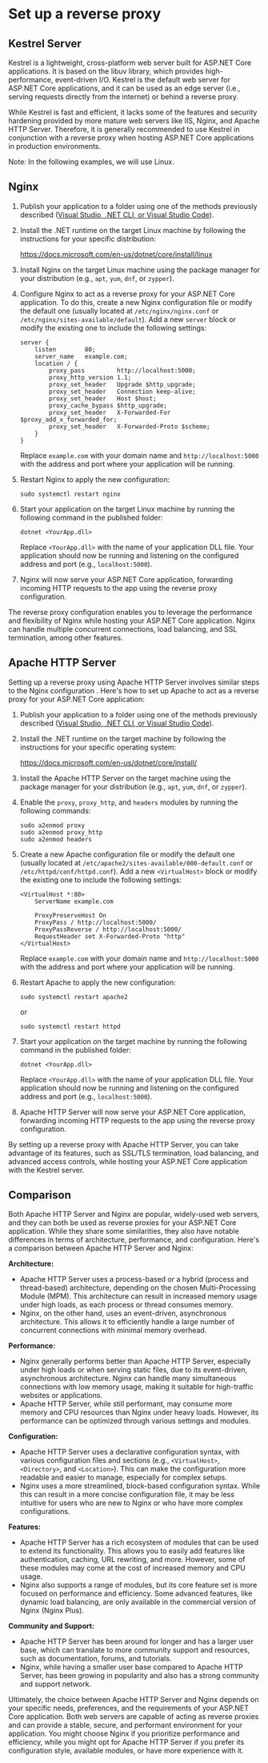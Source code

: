 # Set up a reverse proxy

## Kestrel Server

Kestrel is a lightweight, cross-platform web server built for ASP.NET Core applications. It is based on the libuv library, which provides high-performance, event-driven I/O. Kestrel is the default web server for ASP.NET Core applications, and it can be used as an edge server (i.e., serving requests directly from the internet) or behind a reverse proxy.

While Kestrel is fast and efficient, it lacks some of the features and security hardening provided by more mature web servers like IIS, Nginx, and Apache HTTP Server. Therefore, it is generally recommended to use Kestrel in conjunction with a reverse proxy when hosting ASP.NET Core applications in production environments.

Note: In the following examples, we will use Linux.

## Nginx

1. Publish your application to a folder using one of the methods previously described ([Visual Studio, .NET CLI, or Visual Studio Code](./Publish%20to%20a%20folder.md)).

2. Install the .NET runtime on the target Linux machine by following the instructions for your specific distribution:

   https://docs.microsoft.com/en-us/dotnet/core/install/linux

3. Install Nginx on the target Linux machine using the package manager for your distribution (e.g., `apt`, `yum`, `dnf`, or `zypper`).

4. Configure Nginx to act as a reverse proxy for your ASP.NET Core application. To do this, create a new Nginx configuration file or modify the default one (usually located at `/etc/nginx/nginx.conf` or `/etc/nginx/sites-available/default`). Add a new `server` block or modify the existing one to include the following settings:

   ```
   server {
       listen        80;
       server_name   example.com;
       location / {
           proxy_pass         http://localhost:5000;
           proxy_http_version 1.1;
           proxy_set_header   Upgrade $http_upgrade;
           proxy_set_header   Connection keep-alive;
           proxy_set_header   Host $host;
           proxy_cache_bypass $http_upgrade;
           proxy_set_header   X-Forwarded-For $proxy_add_x_forwarded_for;
           proxy_set_header   X-Forwarded-Proto $scheme;
       }
   }
   ```

   Replace `example.com` with your domain name and `http://localhost:5000` with the address and port where your application will be running.

5. Restart Nginx to apply the new configuration:

   ```
   sudo systemctl restart nginx
   ```

6. Start your application on the target Linux machine by running the following command in the published folder:

   ```
   dotnet <YourApp.dll>
   ```

   Replace `<YourApp.dll>` with the name of your application DLL file. Your application should now be running and listening on the configured address and port (e.g., `localhost:5000`).

7. Nginx will now serve your ASP.NET Core application, forwarding incoming HTTP requests to the app using the reverse proxy configuration.

The reverse proxy configuration enables you to leverage the performance and flexibility of Nginx while hosting your ASP.NET Core application. Nginx can handle multiple concurrent connections, load balancing, and SSL termination, among other features.

## Apache HTTP Server

Setting up a reverse proxy using Apache HTTP Server involves similar steps to the Nginx configuration . Here's how to set up Apache to act as a reverse proxy for your ASP.NET Core application:

1. Publish your application to a folder using one of the methods previously described ([Visual Studio, .NET CLI, or Visual Studio Code](./Publish%20to%20a%20folder.md)).

2. Install the .NET runtime on the target machine by following the instructions for your specific operating system:

   https://docs.microsoft.com/en-us/dotnet/core/install/

3. Install the Apache HTTP Server on the target machine using the package manager for your distribution (e.g., `apt`, `yum`, `dnf`, or `zypper`).

4. Enable the `proxy`, `proxy_http`, and `headers` modules by running the following commands:

   ```
   sudo a2enmod proxy
   sudo a2enmod proxy_http
   sudo a2enmod headers
   ```

5. Create a new Apache configuration file or modify the default one (usually located at `/etc/apache2/sites-available/000-default.conf` or `/etc/httpd/conf/httpd.conf`). Add a new `<VirtualHost>` block or modify the existing one to include the following settings:

   ```
   <VirtualHost *:80>
       ServerName example.com
       
       ProxyPreserveHost On
       ProxyPass / http://localhost:5000/
       ProxyPassReverse / http://localhost:5000/
       RequestHeader set X-Forwarded-Proto "http"
   </VirtualHost>
   ```

   Replace `example.com` with your domain name and `http://localhost:5000` with the address and port where your application will be running.

6. Restart Apache to apply the new configuration:

   ```
   sudo systemctl restart apache2
   ```

   or

   ```
   sudo systemctl restart httpd
   ```

7. Start your application on the target machine by running the following command in the published folder:

   ```
   dotnet <YourApp.dll>
   ```

   Replace `<YourApp.dll>` with the name of your application DLL file. Your application should now be running and listening on the configured address and port (e.g., `localhost:5000`).

8. Apache HTTP Server will now serve your ASP.NET Core application, forwarding incoming HTTP requests to the app using the reverse proxy configuration.

By setting up a reverse proxy with Apache HTTP Server, you can take advantage of its features, such as SSL/TLS termination, load balancing, and advanced access controls, while hosting your ASP.NET Core application with the Kestrel server.

## Comparison

Both Apache HTTP Server and Nginx are popular, widely-used web servers, and they can both be used as reverse proxies for your ASP.NET Core application. While they share some similarities, they also have notable differences in terms of architecture, performance, and configuration. Here's a comparison between Apache HTTP Server and Nginx:

**Architecture:**

- Apache HTTP Server uses a process-based or a hybrid (process and thread-based) architecture, depending on the chosen Multi-Processing Module (MPM). This architecture can result in increased memory usage under high loads, as each process or thread consumes memory.
- Nginx, on the other hand, uses an event-driven, asynchronous architecture. This allows it to efficiently handle a large number of concurrent connections with minimal memory overhead.

**Performance:**

- Nginx generally performs better than Apache HTTP Server, especially under high loads or when serving static files, due to its event-driven, asynchronous architecture. Nginx can handle many simultaneous connections with low memory usage, making it suitable for high-traffic websites or applications.
- Apache HTTP Server, while still performant, may consume more memory and CPU resources than Nginx under heavy loads. However, its performance can be optimized through various settings and modules.

**Configuration:**

- Apache HTTP Server uses a declarative configuration syntax, with various configuration files and sections (e.g., `<VirtualHost>`, `<Directory>`, and `<Location>`). This can make the configuration more readable and easier to manage, especially for complex setups.
- Nginx uses a more streamlined, block-based configuration syntax. While this can result in a more concise configuration file, it may be less intuitive for users who are new to Nginx or who have more complex configurations.

**Features:**

- Apache HTTP Server has a rich ecosystem of modules that can be used to extend its functionality. This allows you to easily add features like authentication, caching, URL rewriting, and more. However, some of these modules may come at the cost of increased memory and CPU usage.
- Nginx also supports a range of modules, but its core feature set is more focused on performance and efficiency. Some advanced features, like dynamic load balancing, are only available in the commercial version of Nginx (Nginx Plus).

**Community and Support:**

- Apache HTTP Server has been around for longer and has a larger user base, which can translate to more community support and resources, such as documentation, forums, and tutorials.
- Nginx, while having a smaller user base compared to Apache HTTP Server, has been growing in popularity and also has a strong community and support network.

Ultimately, the choice between Apache HTTP Server and Nginx depends on your specific needs, preferences, and the requirements of your ASP.NET Core application. Both web servers are capable of acting as reverse proxies and can provide a stable, secure, and performant environment for your application. You might choose Nginx if you prioritize performance and efficiency, while you might opt for Apache HTTP Server if you prefer its configuration style, available modules, or have more experience with it.